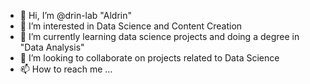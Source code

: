 - 👋 Hi, I’m @drin-lab "Aldrin"
- 👀 I’m interested in Data Science and Content Creation
- 🌱 I’m currently learning data science projects and doing a degree in "Data Analysis"
- 💞️ I’m looking to collaborate on projects related to Data Science
- 📫 How to reach me ...

<!---
drin-lab/drin-lab is a ✨ special ✨ repository because its `README.md` (this file) appears on your GitHub profile.
You can click the Preview link to take a look at your changes.
--->
